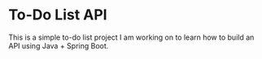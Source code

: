 # To-Do List API

This is a simple to-do list project I am working on to learn how to build an API using Java + Spring Boot.
